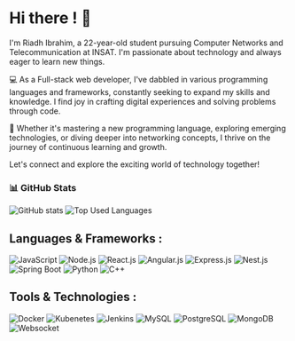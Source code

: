 # Hi there ! 👋

I'm Riadh Ibrahim, a 22-year-old student pursuing Computer Networks and Telecommunication at INSAT. I'm passionate about technology and always eager to learn new things.

💻 As a Full-stack web developer, I've dabbled in various programming languages and frameworks, constantly seeking to expand my skills and knowledge. I find joy in crafting digital experiences and solving problems through code.

🌱 Whether it's mastering a new programming language, exploring emerging technologies, or diving deeper into networking concepts, 
I thrive on the journey of continuous learning and growth.

Let's connect and explore the exciting world of technology together!

### 📊 GitHub Stats

![GitHub stats](https://github-readme-stats.vercel.app/api?username=Riadh-Ibrahim&show_icons=true&theme=radical)
![Top Used Languages](https://github-readme-stats.vercel.app/api/top-langs/?username=Riadh-Ibrahim&layout=compact&theme=radical&langs_count=8)

## Languages & Frameworks :

![JavaScript](https://img.shields.io/badge/-JavaScript-yellow?style=flat-square&logo=javascript&logoColor=white)
![Node.js](https://img.shields.io/badge/-Node.js-green?style=flat-square&logo=node.js&logoColor=white)
![React.js](https://img.shields.io/badge/-React.js-blue?style=flat-square&logo=react&logoColor=white)
![Angular.js](https://img.shields.io/badge/-Angular.js-blue?style=flat-square&logo=Angular&logoColor=white)
![Express.js](https://img.shields.io/badge/-Express.js-lightgrey?style=flat-square&logo=express&logoColor=white)
![Nest.js](https://img.shields.io/badge/-Nest.js-blue?style=flat-square&logo=Nest&logoColor=white)
![Spring Boot](https://img.shields.io/badge/-Spring%20Boot-green?style=flat-square&logo=spring-boot&logoColor=white)
![Python](https://img.shields.io/badge/-Python-blue?style=flat-square&logo=python&logoColor=white)
![C++](https://img.shields.io/badge/-C++-blue?style=flat-square&logo=c%2B%2B&logoColor=white)

## Tools & Technologies :

![Docker](https://img.shields.io/badge/-Docker-blue?style=flat-square&logo=docker&logoColor=white)
![Kubenetes](https://img.shields.io/badge/-Kubernetes-blue?style=flat-square&logo=Kubernetes&logoColor=white)
![Jenkins](https://img.shields.io/badge/-Jenkins-blue?style=flat-square&logo=Jenkins&logoColor=white)
![MySQL](https://img.shields.io/badge/-MySQL-blue?style=flat-square&logo=mysql&logoColor=white)
![PostgreSQL](https://img.shields.io/badge/-PostgreSQL-blue?style=flat-square&logo=PostgreSQL&logoColor=white)
![MongoDB](https://img.shields.io/badge/-MongoDB-green?style=flat-square&logo=mongodb&logoColor=white)
![Websocket](https://img.shields.io/badge/-Websocket-pink?style=flat-square&logo=Websocket&logoColor=white)
